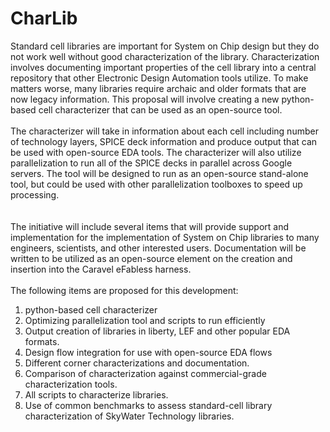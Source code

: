# CharLib


Standard cell libraries are important for System on Chip design but they do not work well without good characterization of the library.  Characterization involves documenting important properties of the cell library into a central repository that other Electronic Design Automation tools utilize.  To make matters worse, many libraries require archaic and older formats that are now legacy information.  This proposal will involve creating a new python-based cell characterizer that can be used as an open-source tool. <BR>
<BR>
The characterizer will take in information about each cell including number of technology layers, SPICE deck information and produce output that can be used with open-source EDA tools.  The characterizer will also utilize parallelization to run all of the SPICE decks in parallel across Google servers.  The tool will be designed to run as an open-source stand-alone tool, but could be used with other parallelization toolboxes to speed up processing.<BR>
<BR>      
The initiative will include several items that will provide support and implementation for the implementation of System on Chip libraries to many engineers, scientists, and other interested users.  Documentation will be written to be utilized as an open-source element on the creation and insertion into the Caravel eFabless harness.<BR>
<BR>
The following items are proposed for this development:
<OL>
<li>python-based cell characterizer
<li>Optimizing parallelization tool and scripts to run efficiently
<li>Output creation of libraries in liberty, LEF and other popular EDA formats.
<li>Design flow integration for use with open-source EDA flows
<li>Different corner characterizations and documentation.
<li>Comparison of characterization against commercial-grade characterization tools.
<li>All scripts to characterize libraries.
<li>Use of common benchmarks to assess standard-cell library characterization of  SkyWater Technology libraries.

